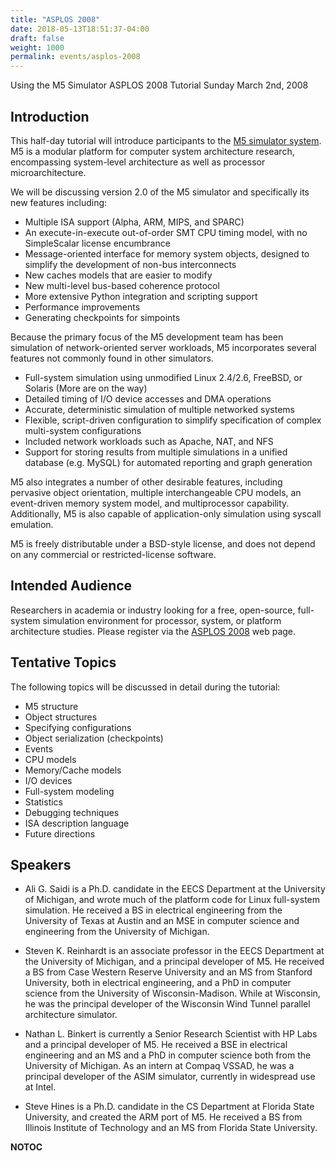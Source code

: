 ```yaml
---
title: "ASPLOS 2008"
date: 2018-05-13T18:51:37-04:00
draft: false
weight: 1000
permalink: events/asplos-2008
---
```


Using the M5 Simulator ASPLOS 2008 Tutorial Sunday March 2nd, 2008

## Introduction

This half-day tutorial will introduce participants to the [M5 simulator
system](/). M5 is a modular platform for computer
system architecture research, encompassing system-level architecture as
well as processor microarchitecture.

We will be discussing version 2.0 of the M5 simulator and specifically
its new features including:

  - Multiple ISA support (Alpha, ARM, MIPS, and SPARC)
  - An execute-in-execute out-of-order SMT CPU timing model, with no
    SimpleScalar license encumbrance
  - Message-oriented interface for memory system objects, designed to
    simplify the development of non-bus interconnects
  - New caches models that are easier to modify
  - New multi-level bus-based coherence protocol
  - More extensive Python integration and scripting support
  - Performance improvements
  - Generating checkpoints for simpoints



Because the primary focus of the M5 development team has been simulation
of network-oriented server workloads, M5 incorporates several features
not commonly found in other simulators.

  - Full-system simulation using unmodified Linux 2.4/2.6, FreeBSD, or
    Solaris (More are on the way)
  - Detailed timing of I/O device accesses and DMA operations
  - Accurate, deterministic simulation of multiple networked systems
  - Flexible, script-driven configuration to simplify specification of
    complex multi-system configurations
  - Included network workloads such as Apache, NAT, and NFS
  - Support for storing results from multiple simulations in a unified
    database (e.g. MySQL) for automated reporting and graph generation

M5 also integrates a number of other desirable features, including
pervasive object orientation, multiple interchangeable CPU models, an
event-driven memory system model, and multiprocessor capability.
Additionally, M5 is also capable of application-only simulation using
syscall emulation.

M5 is freely distributable under a BSD-style license, and does not
depend on any commercial or restricted-license software.

## Intended Audience

Researchers in academia or industry looking for a free, open-source,
full-system simulation environment for processor, system, or platform
architecture studies. Please register via the
[ASPLOS 2008](http://research.microsoft.com/asplos08/registration.htm)
web page.

## Tentative Topics

The following topics will be discussed in detail during the tutorial:

  - M5 structure
  - Object structures
  - Specifying configurations
  - Object serialization (checkpoints)
  - Events
  - CPU models
  - Memory/Cache models
  - I/O devices
  - Full-system modeling
  - Statistics
  - Debugging techniques
  - ISA description language
  - Future directions

## Speakers

  - Ali G. Saidi is a Ph.D. candidate in the EECS Department at the
    University of Michigan, and wrote much of the platform code for
    Linux full-system simulation. He received a BS in electrical
    engineering from the University of Texas at Austin and an MSE in
    computer science and engineering from the University of Michigan.

<!-- end list -->

  - Steven K. Reinhardt is an associate professor in the EECS Department
    at the University of Michigan, and a principal developer of M5. He
    received a BS from Case Western Reserve University and an MS from
    Stanford University, both in electrical engineering, and a PhD in
    computer science from the University of Wisconsin-Madison. While at
    Wisconsin, he was the principal developer of the Wisconsin Wind
    Tunnel parallel architecture simulator.

<!-- end list -->

  - Nathan L. Binkert is currently a Senior Research Scientist with HP
    Labs and a principal developer of M5. He received a BSE in
    electrical engineering and an MS and a PhD in computer science both
    from the University of Michigan. As an intern at Compaq VSSAD, he
    was a principal developer of the ASIM simulator, currently in
    widespread use at Intel.

<!-- end list -->

  - Steve Hines is a Ph.D. candidate in the CS Department at Florida
    State University, and created the ARM port of M5. He received a BS
    from Illinois Institute of Technology and an MS from Florida State
    University.

__NOTOC__

